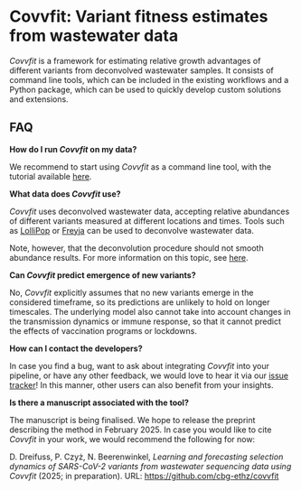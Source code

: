 # Covvfit: Variant fitness estimates from wastewater data

*Covvfit* is a framework for estimating relative growth advantages of different variants from deconvolved wastewater samples.
It consists of command line tools, which can be included in the existing workflows and a Python package, which can be used to quickly develop custom solutions and extensions.




## FAQ

**How do I run *Covvfit* on my data?**

We recommend to start using *Covvfit* as a command line tool, with the tutorial available [here](cli.md). 

**What data does *Covvfit* use?**

*Covvfit* uses deconvolved wastewater data, accepting relative abundances of different variants measured at different locations and times.
Tools such as [LolliPop](https://github.com/cbg-ethz/LolliPop) or [Freyja](https://github.com/andersen-lab/Freyja/) can be used to deconvolve wastewater data. 

Note, however, that the deconvolution procedure should not smooth abundance results. For more information on this topic, see [here](running_deconv/lollipop.md).

**Can *Covvfit* predict emergence of new variants?**

No, *Covvfit* explicitly assumes that no new variants emerge in the considered timeframe, so its predictions are unlikely to hold on longer timescales.
The underlying model also cannot take into account changes in the transmission dynamics or immune response, so that it cannot predict the effects of vaccination programs or lockdowns.

**How can I contact the developers?**

In case you find a bug, want to ask about integrating *Covvfit* into your pipeline, or have any other feedback, we would love to hear it via our [issue tracker](https://github.com/cbg-ethz/covvfit/issues)!
In this manner, other users can also benefit from your insights.

**Is there a manuscript associated with the tool?**

The manuscript is being finalised. We hope to release the preprint describing the method in February 2025.
In case you would like to cite *Covvfit* in your work, we would recommend the following for now:

D. Dreifuss, P. Czyż, N. Beerenwinkel, *Learning and forecasting selection dynamics of SARS-CoV-2 variants from wastewater sequencing data using Covvfit* (2025; in preparation). URL: https://github.com/cbg-ethz/covvfit
